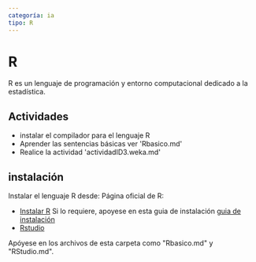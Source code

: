 ```yaml
---
categoría: ia
tipo: R
---
```


# R

R es un lenguaje de programación y entorno computacional dedicado a la estadística.

## Actividades

* instalar el compilador para el lenguaje R 
* Aprender las sentencias básicas ver 'Rbasico.md'
* Realice la actividad 'actividadID3.weka.md'


## instalación

Instalar el lenguaje R desde: Página oficial de R:

* [Instalar R](https://www.r-project.org/)
Si lo requiere, apoyese en esta guia de instalación [guia de instalación](https://www.icesi.edu.co/editorial/empezando-usar-web/Instal.html#sec:InstalWin)
* [Rstudio](https://posit.co/download/rstudio-desktop/)

Apóyese en los archivos de esta carpeta como "Rbasico.md" y "RStudio.md".